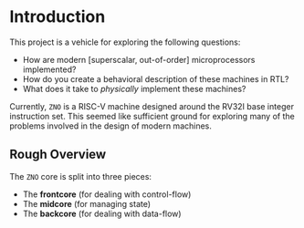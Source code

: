 # Introduction

This project is a vehicle for exploring the following questions:

- How are modern [superscalar, out-of-order] microprocessors implemented?
- How do you create a behavioral description of these machines in RTL?
- What does it take to *physically* implement these machines? 

Currently, `ZNO` is a RISC-V machine designed around the RV32I base integer 
instruction set. This seemed like sufficient ground for exploring many
of the problems involved in the design of modern machines. 

## Rough Overview

The `ZNO` core is split into three pieces:

- The **frontcore** (for dealing with control-flow)
- The **midcore** (for managing state)
- The **backcore** (for dealing with data-flow)


